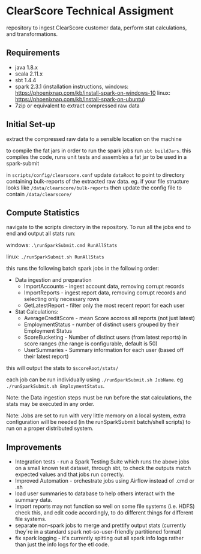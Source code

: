 # ClearScore Technical Assigment

repository to ingest ClearScore customer data, perform stat calculations,
and transformations.

## Requirements

* java 1.8.x
* scala 2.11.x
* sbt 1.4.4
* spark 2.3.1 (installation instructions, windows: https://phoenixnap.com/kb/install-spark-on-windows-10 linux: https://phoenixnap.com/kb/install-spark-on-ubuntu)
* 7zip or equivalent to extract compressed raw data

## Initial Set-up
extract the compressed raw data to a sensible location on the machine

to compile the fat jars in order to run the spark jobs run `sbt buildJars`. this compiles the code, runs unit tests and assembles a fat jar to be used in a spark-submit

in `scripts/config/clearscore.conf` update `dataRoot` to point to directory containing bulk-reports of the extracted raw data.
eg. if your file structure looks like `/data/clearscore/bulk-reports` then update the config file to contain
`/data/clearscore/`

## Compute Statistics

navigate to the scripts directory in the repository. To run all the jobs end to end and output all stats run:

windows:
`.\runSparkSubmit.cmd RunAllStats`

linux: 
`./runSparkSubmit.sh RunAllStats`

this runs the following batch spark jobs in the following order:

* Data ingestion and preparation
    * ImportAccounts - ingest account data, removing corrupt records
    * ImportReports - ingest report data, removing corrupt records and selecting only necessary rows
    * GetLatestReport - filter only the most recent report for each user
* Stat Calculations:
    * AverageCreditScore - mean Score accross all reports (not just latest)
    * EmploymentStatus - number of distinct users grouped by their Employment Status
    * ScoreBucketing - Number of distinct users (from latest reports) in score ranges (the range is configurable, default is 50)
    * UserSummaries - Summary information for each user (based off their latest report)
    
this will output the stats to `$scoreRoot/stats/`

each job can be run individually using `./runSparkSubmit.sh JobName`. eg `./runSparkSubmit.sh EmploymentStatus`.

Note: the Data ingestion steps must be run before the stat calculations, the stats may be executed in any order.

Note: Jobs are set to run with very little memory on a local system, extra configuration will be needed (in the runSparkSubmit batch/shell scripts)
to run on a proper distributed system.

## Improvements

* Integration tests - run a Spark Testing Suite which runs the above jobs on a small known test dataset, through sbt, to check the outputs match expected values and that jobs run correctly.
* Improved Automation - orchestrate jobs using Airflow instead of .cmd or .sh
* load user summaries to database to help others interact with the summary data.
* Import reports may not function so well on some file systems (i.e. HDFS) check this, and edit code accordingly, to do different things for different file systems.
* separate non-spark jobs to merge and prettify output stats (currently they´re in a standard spark not-so-user-friendly partitioned format)
* fix spark logging - it's currently spitting out all spark info logs rather than just the info logs for the etl code.